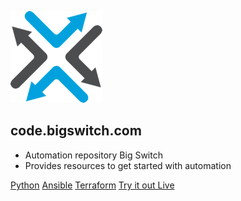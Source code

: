 ![](assets/images/bigswitch.png)

## code.bigswitch.com

* Automation repository Big Switch
* Provides resources to get started with automation

[Python](python/overview.md)
[Ansible](ansible/overview.md)
[Terraform](terraform/overview.md)
[Try it out Live](https://labs.bigswitch.com)
